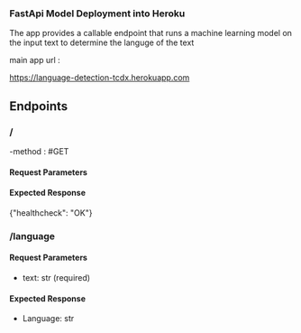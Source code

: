 ### FastApi Model Deployment into Heroku 
The app provides a callable endpoint that runs a machine learning model on the input text to determine the languge of the text


main app url : 

https://language-detection-tcdx.herokuapp.com


## Endpoints

### /
-method : #GET


#### Request Parameters

#### Expected Response
{"healthcheck": "OK"}

### /language

#### Request Parameters
- text: str (required)

#### Expected Response
- Language: str
